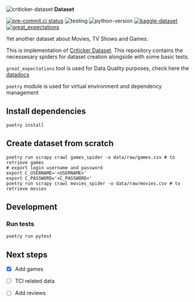 ![criticker-dataset](https://www.criticker.com/img/sys/title_filmstv.png) **Dataset**

[![pre-commit.ci status](https://results.pre-commit.ci/badge/github/sp1thas/criticker-dataset/master.svg)](https://results.pre-commit.ci/latest/github/sp1thas/criticker-dataset/master)
![testing](https://github.com/sp1thas/criticker-dataset/workflows/testing/badge.svg)
![python-version](https://img.shields.io/badge/Python-3.%5B8--10%5D-blue)
[![kaggle-dataset](https://img.shields.io/badge/KAGGLE_DATASET-20beff)](https://www.kaggle.com/sp1thas/criticker-dataset/)
[![great_expectations](https://img.shields.io/badge/-great__expectations-white.svg)](https://storage.googleapis.com/criticker-datadoc/index.html)

Yet another dataset about Movies, TV Shows and Games.

This is implementation of [Criticker Dataset](https://www.kaggle.com/sp1thas/criticker-dataset). This repository contains the necessesary spiders for dataset creation alongside with some basic tests.

`great_expectations` tool is used for Data Quality purposes, check here the [datadocs](https://storage.googleapis.com/criticker-datadoc/index.html)

`poetry` module is used for virtual environment and dependency management

## Install dependencies

```shell
poetry install
```

## Create dataset from scratch

```shell
poetry run scrapy crawl games_spider -o data/raw/games.csv # to retrieve games
# export login username and password
export C_USERNAME='<USERNAME>'
export C_PASSWORD='<C_PASSWORD>'
poetry run scrapy crawl movies_spider -o data/raw/movies.csv # to retrieve movies
```

## Development

### Run tests

```shell
poetry run pytest
```

## Next steps

 * [x] Add games
 * [ ] TCI related data
 * [ ] Add reviews


